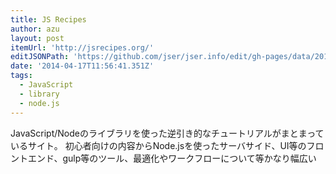 ```yaml
---
title: JS Recipes
author: azu
layout: post
itemUrl: 'http://jsrecipes.org/'
editJSONPath: 'https://github.com/jser/jser.info/edit/gh-pages/data/2014/04/index.json'
date: '2014-04-17T11:56:41.351Z'
tags:
  - JavaScript
  - library
  - node.js
---
```

JavaScript/Nodeのライブラリを使った逆引き的なチュートリアルがまとまっているサイト。
初心者向けの内容からNode.jsを使ったサーバサイド、UI等のフロントエンド、gulp等のツール、最適化やワークフローについて等かなり幅広い
